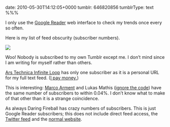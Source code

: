 date: 2010-05-30T14:12:05+0000
tumblr: 646820856
tumblrType: text
%%%

I only use the [Google Reader](http://reader.google.com/) web interface to check my trends once every so often. 

Here is my list of feed obscurity (subscriber numbers).

![](tumblr_l38k3vd2ue1qb1802.png)

Woo! Nobody is subscribed to my own Tumblr except me. I don’t mind since I am writing for myself rather than others.

[Ars Technica Infinite Loop](http://arstechnica.com/apple/) has only one subscriber as it is a personal URL for my full text feed. ([I pay money.](http://arstechnica.com/subscriptions/index2.php))

This is interesting: [Marco Arment](http://www.marco.org/) and Lukas Mathis ([ignore the code](http://ignorethecode.net/blog/)) have the same number of subscribers to within 0.04%. I don’t know what to make of that other than it is a strange coincidence. 

As always Daring Fireball has crazy numbers of subscribers. This is just Google Reader subscribers; this does not include direct feed access, the [Twitter feed](http://twitter.com/daringfireball) and the [normal website](http://daringfireball.net/). 
